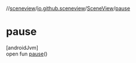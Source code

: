 //[sceneview](../../../index.md)/[io.github.sceneview](../index.md)/[SceneView](index.md)/[pause](pause.md)

# pause

[androidJvm]\
open fun [pause](pause.md)()
